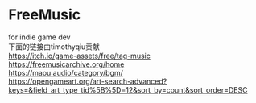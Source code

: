 # FreeMusic
for indie game dev \
下面的链接由timothyqiu贡献 \
https://itch.io/game-assets/free/tag-music \
https://freemusicarchive.org/home \
https://maou.audio/category/bgm/ \
https://opengameart.org/art-search-advanced?keys=&field_art_type_tid%5B%5D=12&sort_by=count&sort_order=DESC
